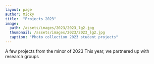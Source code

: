 ```yaml
---
layout: page
author: Micky
title:  "Projects 2023"
image: 
  path: /assets/images/2023/2023_lg2.jpg
  thumbnail: /assets/images/2023/2023_lg2.jpg
  caption: "Photo collection 2023 student projects"
---
```

A few projects from the minor of 2023 This year, we partnered up with research groups
